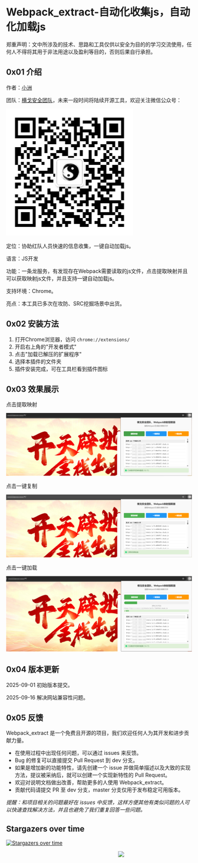 # Webpack_extract-自动化收集js，自动化加载js

郑重声明：文中所涉及的技术、思路和工具仅供以安全为目的的学习交流使用，任何人不得将其用于非法用途以及盈利等目的，否则后果自行承担。

## 0x01 介绍

作者：[小洲](https://github.com/xz-zone)

团队：[横戈安全团队](img/logo.png)，未来一段时间将陆续开源工具，欢迎关注微信公众号：

![logo](img/logo.png)

定位：协助红队人员快速的信息收集，一键自动加载js。

语言：JS开发

功能：一条龙服务，有发现存在Webpack需要读取的js文件，点击提取映射并且可以获取映射js文件，并且支持一键自动加载js。

支持环境：Chrome。

亮点：本工具已多次在攻防、SRC挖掘场景中出货。 

## 0x02 安装方法

1. 打开Chrome浏览器，访问 `chrome://extensions/`
2. 开启右上角的"开发者模式"
3. 点击"加载已解压的扩展程序"
4. 选择本插件的文件夹
5. 插件安装完成，可在工具栏看到插件图标

## 0x03 效果展示

点击提取映射

![one](img/one.png)

点击一键复制

![two](img/two.png)

点击一键加载

![three](img/three.png)

## 0x04 版本更新

2025-09-01 初始版本提交。

2025-09-16 解决网站兼容性问题。

## 0x05 反馈

Webpack_extract 是一个免费且开源的项目，我们欢迎任何人为其开发和进步贡献力量。

* 在使用过程中出现任何问题，可以通过 issues 来反馈。
* Bug 的修复可以直接提交 Pull Request 到 dev 分支。
* 如果是增加新的功能特性，请先创建一个 issue 并做简单描述以及大致的实现方法，提议被采纳后，就可以创建一个实现新特性的 Pull Request。
* 欢迎对说明文档做出改善，帮助更多的人使用 Webpack_extract。
* 贡献代码请提交 PR 至 dev 分支，master 分支仅用于发布稳定可用版本。

*提醒：和项目相关的问题最好在 issues 中反馈，这样方便其他有类似问题的人可以快速查找解决方法，并且也避免了我们重复回答一些问题。*

## Stargazers over time

[![Stargazers over time](https://starchart.cc/xz-zone/Webpack_extract.svg)](https://starchart.cc/xz-zone/Webpack_extract)


<img align='right' src="https://profile-counter.glitch.me/Webpack_extract/count.svg" width="200">